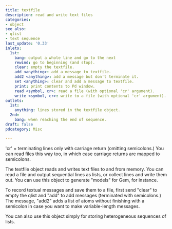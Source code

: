 ```yaml
---
title: textfile
description: read and write text files
categories:
- object
see_also:
- qlist
- text sequence
last_update: '0.33'
inlets:
  1st:
    bang: output a whole line and go to the next
    rewind: go to beginning (and stop).
    clear: empty the textfile.
    add <anything>: add a message to textfile.
    add2 <anything>: add a message but don't terminate it.
    set <anything>: clear and add a message to textfile.
    print: print contents to Pd window.
    read <symbol, cr>: read a file (with optional 'cr' argument).
    write <symbol, cr>: write to a file (with optional 'cr' argument).
outlets:
  1st:
    anything: lines stored in the textfile object.
  2nd:
    bang: when reaching the end of sequence.
draft: false
pdcategory: Misc

---
```


'cr' = terminating lines only with carriage return (omitting semicolons.) You can read files this way too, in which case carriage returns are mapped to semicolons.

The textfile object reads and writes text files to and from memory. You can read a file and output sequential lines as lists, or collect lines and write them out. You can use this object to generate "models" for Gem, for instance.

To record textual messages and save them to a file, first send "clear" to empty the qlist and "add" to add messages (terminated with semicolons.) The message, "add2" adds a list of atoms without finishing with a semicolon in case you want to make variable-length messages.

You can also use this object simply for storing heterogeneous sequences of lists.
